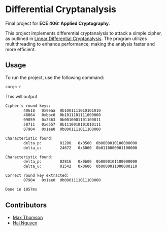 # Differential Cryptanalysis

Final project for **ECE 406: Applied Cryptography**.

This project implements differential cryptanalysis to attack a simple cipher,
as outlined in
[Linear Differential Cryptanalysis](https://www.engr.mun.ca/~howard/PAPERS/ldc_tutorial.pdf).
The program utilizes multithreading to enhance performance, making the analysis faster and more efficient.


## Usage

To run the project, use the following command:

```sh
cargo r
```

This will output

```txt
Cipher's round keys:
        40618   0x9eaa  0b1001111010101010
        48064   0xbbc0  0b1011101111000000
        09059   0x2363  0b0010001101100011
        58711   0xe557  0b1110010101010111
        07904   0x1ee0  0b0001111011100000

Characteristic found:
        delta_p:        01280   0x0500  0b0000010100000000
        delta_u:        24672   0x6060  0b0110000001100000

Characteristic found:
        delta_p:        02816   0x0b00  0b0000101100000000
        delta_u:        01542   0x0606  0b0000011000000110

Correct round key extracted:
        07904   0x1ee0  0b0001111011100000

Done in 1857ms
```

## Contributors

- [Max Thomson](https://github.com/MNThomson/)
- [Hal Nguyen](https://github.com/hn275/)
